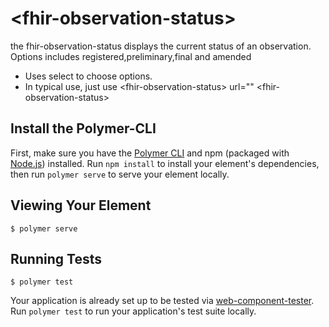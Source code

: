 # \<fhir-observation-status\>

 the fhir-observation-status displays the current status of an observation. Options includes registered,preliminary,final and amended
 * Uses select to choose options.
 * In typical use, just use &lt;fhir-observation-status&gt; url="" &lt;fhir-observation-status&gt;
## Install the Polymer-CLI

First, make sure you have the [Polymer CLI](https://www.npmjs.com/package/polymer-cli) and npm (packaged with [Node.js](https://nodejs.org)) installed. Run `npm install` to install your element's dependencies, then run `polymer serve` to serve your element locally.

## Viewing Your Element

```
$ polymer serve
```

## Running Tests

```
$ polymer test
```

Your application is already set up to be tested via [web-component-tester](https://github.com/Polymer/web-component-tester). Run `polymer test` to run your application's test suite locally.
